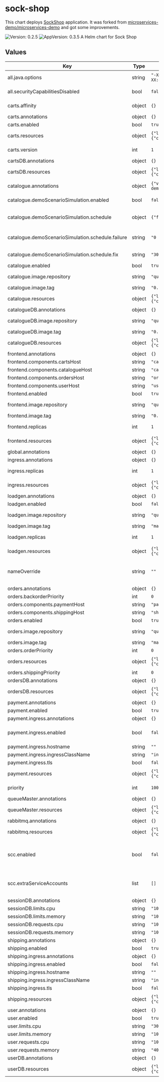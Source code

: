 # sock-shop

This chart deploys [SockShop](https://microservices-demo.github.io/) application. It was forked from [microservices-demo/microservices-demo](https://github.com/microservices-demo/microservices-demo/tree/master/deploy/kubernetes/helm-chart)
and got some improvements.

![Version: 0.2.5](https://img.shields.io/badge/Version-0.2.5-informational?style=flat-square) ![AppVersion: 0.3.5](https://img.shields.io/badge/AppVersion-0.3.5-informational?style=flat-square)
A Helm chart for Sock Shop

## Values

| Key | Type | Default | Description |
|-----|------|---------|-------------|
| all.java.options | string | `"-Xms512m -Xmx512m -XX:PermSize=32m -XX:MaxPermSize=64m -XX:+UseG1GC -Djava.security.egd=file:/dev/urandom"` | The common JAVA_OPTS for all Java microservices. |
| all.securityCapabilitiesDisabled | bool | `false` | Disable securtyContext capabilities operations. |
| carts.affinity | object | `{}` | Affinity settings for carts pods. |
| carts.annotations | object | `{}` |  |
| carts.enabled | bool | `true` |  |
| carts.resources | object | `{"limits":{"cpu":"500m","memory":"1000Mi"},"requests":{"cpu":"500m","memory":"1000Mi"}}` | Resource allocation for `carts` pods. |
| carts.version | int | `1` | Custom label (version) value for `carts` pods. |
| cartsDB.annotations | object | `{}` |  |
| cartsDB.resources | object | `{"limits":{"cpu":"100m","memory":"100Mi"},"requests":{"cpu":"100m","memory":"100Mi"}}` | Resource allocation for `carts-db` pods. |
| catalogue.annotations | object | `{"vcs":"https://gitlab.com/stackvista/demo/microservices-demo/catalogue/-/commit/e9e5338599dbda30366b38d00794c34aaa4221a7"}` | Custom annotations for `catalogue` pods. |
| catalogue.demoScenarioSimulation.enabled | bool | `false` | Whether the k8s demo scenario should be enabled. |
| catalogue.demoScenarioSimulation.schedule | object | `{"failure":"0 * * * *","fix":"30 * * * *"}` | The cron schedule to trigger the k8s demo scenario. |
| catalogue.demoScenarioSimulation.schedule.failure | string | `"0 * * * *"` | The cron schedule to trigger the faulty k8s demo scenario. |
| catalogue.demoScenarioSimulation.schedule.fix | string | `"30 * * * *"` | The cron schedule to fix the faulty k8s demo scenario. |
| catalogue.enabled | bool | `true` |  |
| catalogue.image.repository | string | `"quay.io/stackstate/weaveworksdemo-catalogue"` | The container repository for `catalogue` images. |
| catalogue.image.tag | string | `"0.3.5"` | The container image tag. |
| catalogue.resources | object | `{"limits":{"cpu":"100m","memory":"200Mi"},"requests":{"cpu":"100m","memory":"200Mi"}}` | Resource allocation for `catalogue` pods. |
| catalogueDB.annotations | object | `{}` |  |
| catalogueDB.image.repository | string | `"quay.io/stackstate/weaveworksdemo-catalogue-db"` | The container repository for `catalogue-db` images. |
| catalogueDB.image.tag | string | `"0.3.1"` | The container image tag. |
| catalogueDB.resources | object | `{"limits":{"cpu":"1000m","memory":"500Mi"},"requests":{"cpu":"500m","memory":"250Mi"}}` | Resource allocation for `catalogue-db` pods. |
| frontend.annotations | object | `{}` |  |
| frontend.components.cartsHost | string | `"carts"` |  |
| frontend.components.catalogueHost | string | `"catalogue"` |  |
| frontend.components.ordersHost | string | `"orders"` |  |
| frontend.components.userHost | string | `"user"` |  |
| frontend.enabled | bool | `true` |  |
| frontend.image.repository | string | `"quay.io/stackstate/weaveworksdemo-front-end"` | The container repository for `frontend` images. |
| frontend.image.tag | string | `"0.3.13"` | The container image tag. |
| frontend.replicas | int | `1` | The number or replicas of `frontend` deployment. |
| frontend.resources | object | `{"limits":{"cpu":"300m","memory":"1000Mi"},"requests":{"cpu":"200m","memory":"1000Mi"}}` | Resource allocation for `frontend` pods. |
| global.annotations | object | `{}` |  |
| ingress.annotations | object | `{}` |  |
| ingress.replicas | int | `1` | The number or replicas of `ingress` deployment. |
| ingress.resources | object | `{"limits":{"cpu":"300m","memory":"1000Mi"},"requests":{"cpu":"200m","memory":"1000Mi"}}` | Resource allocation for `ingress` pods. |
| loadgen.annotations | object | `{}` |  |
| loadgen.enabled | bool | `false` |  |
| loadgen.image.repository | string | `"quay.io/stackstate/loadgen"` | The container repository for `loadgen` images. |
| loadgen.image.tag | string | `"master-f65782ce"` | The container image tag. |
| loadgen.replicas | int | `1` | The number or replicas of `loadgen` deployment. |
| loadgen.resources | object | `{"limits":{"cpu":"100m","memory":"100Mi"},"requests":{"cpu":"100m","memory":"100Mi"}}` | Resource allocation for `loadgen` pods. |
| nameOverride | string | `""` | A name to prepend the Helm resources, if not specified the name of the chart is used. |
| orders.annotations | object | `{}` |  |
| orders.backorderPriority | int | `0` | whatever it means. |
| orders.components.paymentHost | string | `"payment"` |  |
| orders.components.shippingHost | string | `"shipping"` |  |
| orders.enabled | bool | `true` |  |
| orders.image.repository | string | `"quay.io/stackstate/weaveworksdemo-orders"` | The container repository for `orders` images. |
| orders.image.tag | string | `"master"` | The container image tag. |
| orders.orderPriority | int | `0` | whatever it means. |
| orders.resources | object | `{"limits":{"cpu":"500m","memory":"1000Mi"},"requests":{"cpu":"500m","memory":"1000Mi"}}` | Resource allocation for `orders` pods. |
| orders.shippingPriority | int | `0` | whatever it means. |
| ordersDB.annotations | object | `{}` |  |
| ordersDB.resources | object | `{"limits":{"cpu":"100m","memory":"100Mi"},"requests":{"cpu":"100m","memory":"100Mi"}}` | Resource allocation for `orders-db` pods. |
| payment.annotations | object | `{}` |  |
| payment.enabled | bool | `true` |  |
| payment.ingress.annotations | object | `{}` |  |
| payment.ingress.enabled | bool | `false` | Whether to deploy Ingress resource for payment service |
| payment.ingress.hostname | string | `""` |  |
| payment.ingress.ingressClassName | string | `"ingress-nginx"` |  |
| payment.ingress.tls | bool | `false` |  |
| payment.resources | object | `{"limits":{"cpu":"100m","memory":"100Mi"},"requests":{"cpu":"100m","memory":"100Mi"}}` | Resource allocation for `payment` pods. |
| priority | int | `1000000000` | priority for the custom PriorityClass |
| queueMaster.annotations | object | `{}` |  |
| queueMaster.resources | object | `{"limits":{"cpu":"500m","memory":"1000Mi"},"requests":{"cpu":"500m","memory":"1000Mi"}}` | Resource allocation for `queue-master` pods. |
| rabbitmq.annotations | object | `{}` |  |
| rabbitmq.resources | object | `{"limits":{"cpu":"100m","memory":"200Mi"},"requests":{"cpu":"100m","memory":"200Mi"}}` | Resource allocation for `rabbitmq` pods. |
| scc.enabled | bool | `false` | Create `SecurityContextConstraints` resource to manage Openshift security constraints for Stackstate. |
| scc.extraServiceAccounts | list | `[]` | Extraccounts from the same namespace to add to SecurityContextConstraints users. |
| sessionDB.annotations | object | `{}` |  |
| sessionDB.limits.cpu | string | `"100m"` |  |
| sessionDB.limits.memory | string | `"100Mi"` |  |
| sessionDB.requests.cpu | string | `"100m"` |  |
| sessionDB.requests.memory | string | `"100Mi"` |  |
| shipping.annotations | object | `{}` |  |
| shipping.enabled | bool | `true` |  |
| shipping.ingress.annotations | object | `{}` |  |
| shipping.ingress.enabled | bool | `false` |  |
| shipping.ingress.hostname | string | `""` |  |
| shipping.ingress.ingressClassName | string | `"ingress-nginx"` |  |
| shipping.ingress.tls | bool | `false` |  |
| shipping.resources | object | `{"limits":{"cpu":"500m","memory":"1000Mi"},"requests":{"cpu":"500m","memory":"1000Mi"}}` | Resource allocation for `shipping` pods. |
| user.annotations | object | `{}` |  |
| user.enabled | bool | `true` |  |
| user.limits.cpu | string | `"300m"` |  |
| user.limits.memory | string | `"1000Mi"` |  |
| user.requests.cpu | string | `"100m"` |  |
| user.requests.memory | string | `"400Mi"` |  |
| userDB.annotations | object | `{}` |  |
| userDB.resources | object | `{"limits":{"cpu":"100m","memory":"100Mi"},"requests":{"cpu":"100m","memory":"100Mi"}}` | Resource allocation for `user-db` pods. |
